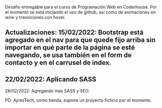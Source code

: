 Desafio entregable para el curso de Programación Web en Coderhouse.
Por el momento se está iniciando el uso de github, así como de animaciones en wow y transiciones con hover.

Actualizaciones: 
15/02/2022: Bootstrap está agregado en el nav para que quede fijo arriba sin importar en qué parte de la página se esté navegando, se usa también en el form de contacto y en el carrusel de index.
-
22/02/2022: Aplicando SASS
-
28/02/2022: Agregando más SASS y SEO.


PD: AyresTech, como tienda, supone un proyecto ficticio por el momento.
